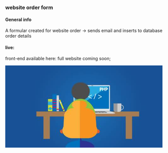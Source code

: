 ### website order form

#### General info
A formular created for website order -> sends email and inserts to database order details 

#### live: 
front-end available here:
full website coming soon; 

![php](sources\img\php.jpg?raw=true "php")

